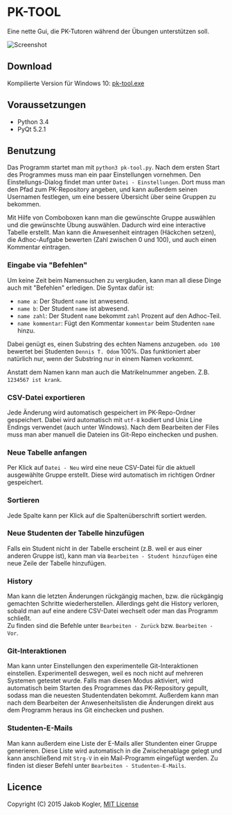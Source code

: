 # PK-TOOL

Eine nette Gui, die PK-Tutoren während der Übungen unterstützen soll.

![Screenshot](https://raw.githubusercontent.com/jakobkogler/pk-tool/master/screenshot.png)

## Download

Kompilierte Version für Windows 10: [pk-tool.exe](https://github.com/jakobkogler/pk-tool/releases/download/0.2/pk-tool.exe)

## Voraussetzungen ##

* Python 3.4
* PyQt 5.2.1

## Benutzung ##

Das Programm startet man mit `python3 pk-tool.py`. 
Nach dem ersten Start des Programmes muss man ein paar Einstellungen vornehmen.
Den Einstellungs-Dialog findet man unter `Datei - Einstellungen`. 
Dort muss man den Pfad zum PK-Repository angeben, und kann außerdem seinen Usernamen festlegen, um eine bessere Übersicht über seine Gruppen zu bekommen. 

Mit Hilfe von Comboboxen kann man die gewünschte Gruppe auswählen und die gewünschte Übung auswählen. 
Dadurch wird eine interactive Tabelle erstellt. 
Man kann die Anwesenheit eintragen (Häckchen setzen), die Adhoc-Aufgabe bewerten (Zahl zwischen 0 und 100), und auch einen Kommentar eintragen. 

### Eingabe via "Befehlen"

Um keine Zeit beim Namensuchen zu vergäuden, kann man all diese Dinge auch mit "Befehlen" erledigen. 
Die Syntax dafür ist: 

 - `name a`: Der Student `name` ist anwesend. 
 - `name b`: Der Student `name` ist abwesend. 
 - `name zahl`: Der Student `name` bekommt `zahl` Prozent auf den Adhoc-Teil.
 - `name kommentar`: Fügt den Kommentar `kommentar` beim Studenten `name` hinzu. 
 
Dabei genügt es, einen Substring des echten Namens anzugeben. `odo 100` bewertet bei Studenten `Dennis T. Odom` 100%. 
Das funktioniert aber natürlich nur, wenn der Substring nur in einem Namen vorkommt. 

Anstatt dem Namen kann man auch die Matrikelnummer angeben. Z.B. `1234567 ist krank`. 

### CSV-Datei exportieren

Jede Änderung wird automatisch gespeichert im PK-Repo-Ordner gespeichert. 
Dabei wird automatisch mit `utf-8` kodiert und Unix Line Endings verwendet (auch unter Windows). 
Nach dem Bearbeiten der Files muss man aber manuell die Dateien ins Git-Repo einchecken und pushen. 

### Neue Tabelle anfangen

Per Klick auf `Datei - Neu` wird eine neue CSV-Datei für die aktuell ausgewählte Gruppe erstellt. 
Diese wird automatisch im richtigen Ordner gespeichert. 

### Sortieren

Jede Spalte kann per Klick auf die Spaltenüberschrift sortiert werden.  

### Neue Studenten der Tabelle hinzufügen

Falls ein Student nicht in der Tabelle erscheint (z.B. weil er aus einer anderen Gruppe ist), kann man via `Bearbeiten - Student hinzufügen` eine neue Zeile der Tabelle hinzufügen.
 
### History

Man kann die letzten Änderungen rückgängig machen, bzw. die rückgängig gemachten Schritte wiederherstellen. 
Allerdings geht die History verloren, sobald man auf eine andere CSV-Datei wechselt oder man das Programm schließt.  
Zu finden sind die Befehle unter `Bearbeiten - Zurück` bzw. `Bearbeiten - Vor`. 

### Git-Interaktionen

Man kann unter Einstellungen den experimentelle Git-Interaktionen einstellen. 
Experimentell deswegen, weil es noch nicht auf mehreren Systemen getestet wurde. 
Falls man diesen Modus aktiviert, wird automatisch beim Starten des Programmes das PK-Repository gepullt, sodass man die neuesten Studentendaten bekommt. 
Außerdem kann man nach dem Bearbeiten der Anwesenheitslisten die Änderungen direkt aus dem Programm heraus ins Git einchecken und pushen. 

### Studenten-E-Mails

Man kann außerdem eine Liste der E-Mails aller Stundenten einer Gruppe generieren. 
Diese Liste wird automatisch in die Zwischenablage gelegt und kann anschließend mit `Strg-V` in ein Mail-Programm eingefügt werden. 
Zu finden ist dieser Befehl unter `Bearbeiten - Studenten-E-Mails`. 

## Licence ##

Copyright (C) 2015 Jakob Kogler, [MIT License](https://raw.githubusercontent.com/jakobkogler/pk-tool/master/LICENSE.txt)
